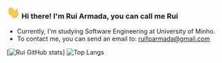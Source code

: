 ### <img src="https://raw.githubusercontent.com/RuiArmada/RuiArmada/master/hand_wave.gif" width="30px"> Hi there! I'm Rui Armada, you can call me Rui
- Currently, I'm studying Software Engineering at University of Minho.
- To contact me, you can send an email to: ruifparmada@gmail.com
 

[![Rui GitHub stats](https://github-readme-stats.vercel.app/api?username=RuiArmada&count_private=true&&show_icons=true&theme=dracula)] ![Top Langs](https://github-readme-stats.vercel.app/api/top-langs/?username=RuiArmada&layout=compact&theme=dracula) 
